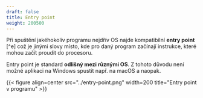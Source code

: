 ```yaml
---
draft: false
title: Entry point
weight: 200500
---
```


Při spuštění jakéhokoliv programu nejdřív OS najde kompatibilní **entry point** [^e] což je jinými slovy místo, kde pro daný program začínají instrukce, které mohou začít proudit do procesoru.

Entry point je standard **odlišný mezi různými OS**. Z tohoto důvodu není možné aplikaci na Windows spustit např. na macOS a naopak.

{{< figure align=center src="../entry-point.png" width=200 title="Entry point v programu" >}}